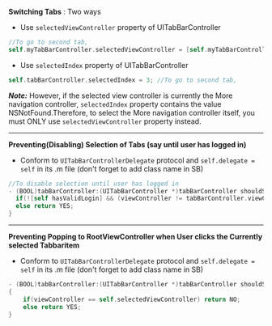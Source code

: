 
__Switching Tabs__ : Two ways
* Use `selectedViewController` property of UITabBarController 
```objective-c
//To go to second tab,
self.myTabBarController.selectedViewController = [self.myTabBarController.viewControllers objectAtIndex:3];
```
* Use `selectedIndex` property of UITabBarController
```objective-c
self.tabBarController.selectedIndex = 3; //To go to second tab,
```
**_Note:_** However, if the selected view controller is currently the More navigation controller, `selectedIndex` property contains the value NSNotFound.Therefore, to select the More navigation controller itself, you must ONLY use `selectedViewController` property instead. </br>

--------
__Preventing(Disabling) Selection of Tabs (say until user has logged in)__ 
* Conform to `UITabBarControllerDelegate` protocol and `self.delegate = self` in its .m file (don't forget to add class name in SB) <br/>
```objective-c
//To disable selection until user has logged in
- (BOOL)tabBarController:(UITabBarController *)tabBarController shouldSelectViewController:(UIViewController *)viewController {
  if(![self hasValidLogin] && (viewController != tabBarController.viewControllers[0])) return NO;
  else return YES;
}
```
---------
__Preventing Popping to RootViewController when User clicks the Currently selected Tabbaritem__
* Conform to `UITabBarControllerDelegate` protocol and `self.delegate = self` in its .m file (don't forget to add class name in SB) <br/>
```objective-c
- (BOOL)tabBarController:(UITabBarController *)tabBarController shouldSelectViewController:(UIViewController *)viewController
{
    if(viewController == self.selectedViewController) return NO;
    else return YES;
}
```




































